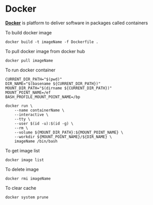 # Docker

[**Docker**](https://www.docker.com/) is platform to deliver software in packages called containers


To build docker image
```
docker build -t imageName -f Dockerfile .
```

To pull docker image from docker hub
```
docker pull imageName
```

To run docker container
```
CURRENT_DIR_PATH="$(pwd)"
DIR_NAME="$(basename ${CURRENT_DIR_PATH})"
MOUNT_DIR_PATH="$(dirname ${CURRENT_DIR_PATH})"
MOUNT_POINT_NAME=/ef
BASH_PROFILE_MOUNT_POINT_NAME=/bp

docker run \
    --name containerName \
    --interactive \
    --tty \
    --user $(id -u):$(id -g) \
    --rm \
    --volume ${MOUNT_DIR_PATH}:${MOUNT_POINT_NAME} \
    --workdir ${MOUNT_POINT_NAME}/${DIR_NAME} \
    imageName /bin/bash
```

To get image list
```
docker image list
```

To delete image
```
docker rmi imageName
```

To clear cache
```
docker system prune
```
